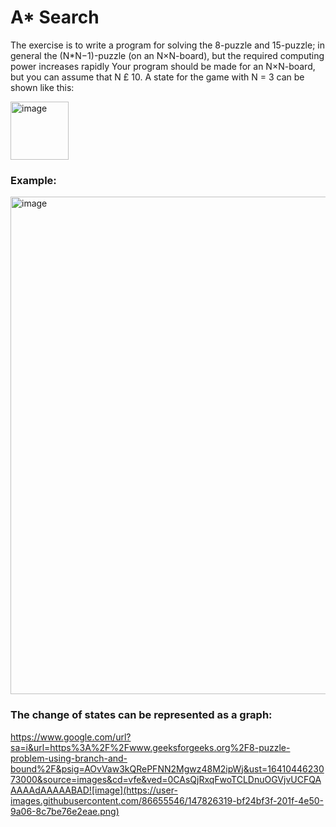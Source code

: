 # A* Search
The exercise is to write a program for solving the 8-puzzle and 15-puzzle; in general the (N*N−1)-puzzle (on an N×N-board), but the required computing power increases rapidly Your program should be made for an N×N-board, but you can assume that N £ 10. A state for the game with N = 3 can be shown like this:

<img width="93" alt="image" src="https://user-images.githubusercontent.com/86655546/147826179-d629a099-d155-4536-a872-d707b51b308b.png">

### Example:

<img width="796" alt="image" src="https://user-images.githubusercontent.com/86655546/147826197-b68e32e3-d671-4fd3-8d54-97fb3c222dbc.png">

### The change of states can be represented as a graph:

https://www.google.com/url?sa=i&url=https%3A%2F%2Fwww.geeksforgeeks.org%2F8-puzzle-problem-using-branch-and-bound%2F&psig=AOvVaw3kQRePFNN2Mgwz48M2ipWj&ust=1641044623073000&source=images&cd=vfe&ved=0CAsQjRxqFwoTCLDnuOGVjvUCFQAAAAAdAAAAABAD![image](https://user-images.githubusercontent.com/86655546/147826319-bf24bf3f-201f-4e50-9a06-8c7be76e2eae.png)
